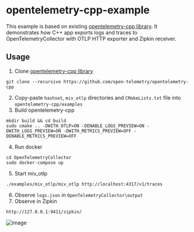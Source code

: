 # opentelemetry-cpp-example
This example is based on existing [opentelemetry-cpp library](https://github.com/open-telemetry/opentelemetry-cpp).
It demonstrates how C++ app exports logs and traces to OpenTelemetryCollector with OTLP HTTP exporter and Zipkin receiver.

## Usage
1. Clone [opentelemetry-cpp library](https://github.com/open-telemetry/opentelemetry-cpp)
```console
git clone --recursive https://github.com/open-telemetry/opentelemetry-cpp
```
2. Copy-paste `hashset`, `miv_otlp` directories and `CMakeLists.txt` file into `opentelemetry-cpp/examples`
3. Build opentelemetry-cpp
```console
mkdir build && cd build
sudo cmake .. -DWITH_OTLP=ON -DENABLE_LOGS_PREVIEW=ON -DWITH_LOGS_PREVIEW=ON -DWITH_METRICS_PREVIEW=OFF -DENABLE_METRICS_PREVIEW=OFF
```
4. Run docker
```console
cd OpenTelemetryCollector
sudo docker-compose up
```
5. Start miv_otlp
```console
./examples/miv_otlp/miv_otlp http://localhost:4317/v1/traces
```
6. Observe `logs.json` in `OpenTelemetryCollector\output`
7. Observe in Zipkin
```console
http://127.0.0.1:9411/zipkin/
```
![image](https://user-images.githubusercontent.com/5527051/185891624-d2bc7cf0-f3a9-40f3-a8a6-598a04792457.png)
